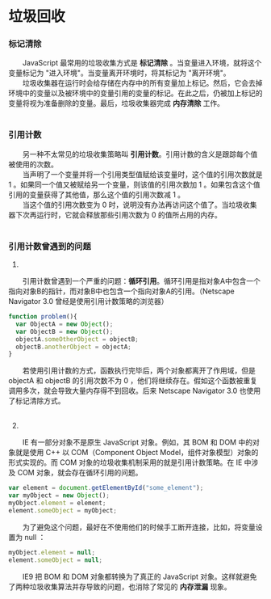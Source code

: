 # 垃圾回收

### 标记清除
　　JavaScript 最常用的垃圾收集方式是 **标记清除** 。当变量进入环境，就将这个变量标记为 "进入环境"。当变量离开环境时，将其标记为 "离开环境"。<br>
　　垃圾收集器在运行时会给存储在内存中的所有变量加上标记。然后，它会去掉环境中的变量以及被环境中的变量引用的变量的标记。在此之后，仍被加上标记的变量将视为准备删除的变量。最后，垃圾收集器完成 **内存清除** 工作。
  <br><br>
### 引用计数
　　另一种不太常见的垃圾收集策略叫 **引用计数**。引用计数的含义是跟踪每个值被使用的次数。<br>
　　当声明了一个变量并将一个引用类型值赋给该变量时，这个值的引用次数就是 1 。如果同一个值又被赋给另一个变量，则该值的引用次数加 1 。如果包含这个值引用的变量获得了其他值，那么这个值的引用次数减 1 。<br>
　　当这个值的引用次数变为 0 时，说明没有办法再访问这个值了。当垃圾收集器下次再运行时，它就会释放那些引用次数为 0 的值所占用的内存。
  <br><br>
### 引用计数曾遇到的问题
  1.
　　引用计数曾遇到一个严重的问题：**循环引用**。循环引用是指对象A中包含一个指向对象B的指针，而对象B中也包含一个指向对象A的引用。（Netscape Navigator 3.0 曾经是使用引用计数策略的浏览器）
```javascript
function problem(){
  var ObjectA = new Object();
  var ObjectB = new Object();
  objectA.someOtherObject = objectB;
  objectB.anotherObject = objectA;
}
```
　　若使用引用计数的方式，函数执行完毕后，两个对象都离开了作用域，但是 objectA 和 objectB 的引用次数不为 0 ，他们将继续存在。假如这个函数被重复调用多次，就会导致大量内存得不到回收。后来 Netscape Navigator 3.0 也使用了标记清除方式。
  <br><br>
  
  2.
　　IE 有一部分对象不是原生 JavaScript 对象。例如，其 BOM 和 DOM 中的对象就是使用 C++ 以 COM（Component Object Model，组件对象模型）对象的形式实现的。而 COM 对象的垃圾收集机制采用的就是引用计数策略。在 IE 中涉及 COM 对象，就会存在循环引用的问题。
```javascript
var element = document.getElementById("some_element");
var myObject = new Object();
myObject.element = element;
element.someObject = myObject;
```
　　为了避免这个问题，最好在不使用他们的时候手工断开连接，比如，将变量设置为 null ：
```javascript
myObject.element = null;
element.someObject = null;
```
　　IE9 把 BOM 和 DOM 对象都转换为了真正的 JavaScript 对象。这样就避免了两种垃圾收集算法并存导致的问题，也消除了常见的 **内存泄漏** 现象。
